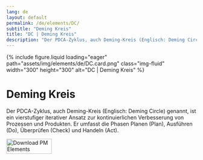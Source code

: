 ```yaml
---
lang: de
layout: default
permalink: /de/elements/DC/
subtitle: "Deming Kreis"
title: "DC | Deming Kreis"
description: "Der PDCA-Zyklus, auch Deming-Kreis (Englisch: Deming Circle) genannt, ist ein vierstufiger iterativer Ansatz zur kontinuierlichen Verbesserung von Prozessen und Produkten. Er umfasst die Phasen Planen (Plan), Ausführen (Do), Überprüfen (Check) und Handeln (Act)."
---
```


{% include figure.liquid loading="eager" path="assets/img/elements/de/DC.card.png" class="img-fluid" width="300" height="300" alt="DC | Deming Kreis" %}

# Deming Kreis

Der PDCA-Zyklus, auch Deming-Kreis (Englisch: Deming Circle) genannt, ist ein vierstufiger iterativer Ansatz zur kontinuierlichen Verbesserung von Prozessen und Produkten. Er umfasst die Phasen Planen (Plan), Ausführen (Do), Überprüfen (Check) und Handeln (Act).

<a href="https://apps.apple.com/app/apple-store/id6738084498?pt=127441684&ct=website&mt=8">
  <img src="{{ "assets/img/en/appstore.png" | relative_url }}" width="120" height="40" alt="Download PM Elements">
</a>
